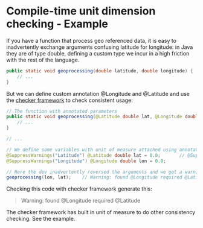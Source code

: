 
# Compile-time unit dimension checking - Example

If you have a function that process geo referenced data, it is easy to inadvertently exchange arguments confusing latitude for longitude: in Java they are of type double, defining a custom type we incur in a high friction with the rest of the language.

```java
public static void geoprocessing(double latitude, double longitude) {
    // ...
}
```

But we can define custom annotation @Longitude and @Latitude and use the [checker framework](https://checkerframework.org/) to check consistent usage:

```java
// The function with annotated parameters
public static void geoprocessing(@Latitude double lat, @Longitude double lon) {
    // ...
}

// ...

// We define some variables with unit of measure attached using annotations
@SuppressWarnings("Latitude") @Latitude double lat = 0.0;       // @SuppressWarnings suppress @UnknownUnits warning
@SuppressWarnings("Longitude") @Longitude double lon = 0.0;

// Here the dev inadvertently reversed the arguments and we got a warning
geoprocessing(lon, lat);    // Warning: found @Longitude required @Latitude and viceversa
```

Checking this code with checker framework generate this:

> Warning: found @Longitude required @Latitude

The checker framework has built in unit of measure to do other consistency checking. See the example.








